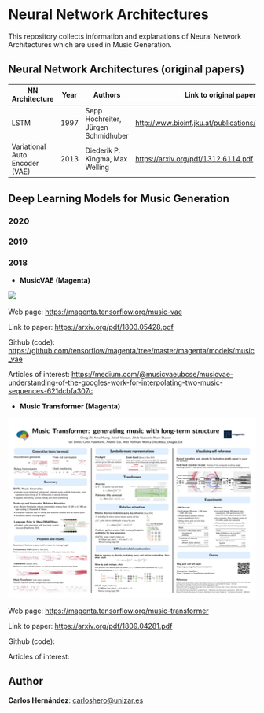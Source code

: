 # Neural Network Architectures

This repository collects information and explanations of Neural Network Architectures which are used in Music Generation.


## Neural Network Architectures (original papers)

| NN Architecture | Year | Authors | Link to original paper |
| ------------- | ------------- | ------------- | ------------- |
| LSTM  | 1997 | Sepp Hochreiter, Jürgen Schmidhuber | http://www.bioinf.jku.at/publications/older/2604.pdf |
| Variational Auto Encoder (VAE)  | 2013 | Diederik P. Kingma, Max Welling | https://arxiv.org/pdf/1312.6114.pdf |


## Deep Learning Models for Music Generation

### 2020

### 2019

### 2018

* **MusicVAE (Magenta)**
<img src="https://magenta.tensorflow.org/assets/music_vae/architecture.png"  width="480">

Web page: https://magenta.tensorflow.org/music-vae

Link to paper: https://arxiv.org/pdf/1803.05428.pdf

Github (code): https://github.com/tensorflow/magenta/tree/master/magenta/models/music_vae

Articles of interest: https://medium.com/@musicvaeubcse/musicvae-understanding-of-the-googles-work-for-interpolating-two-music-sequences-621dcbfa307c


* **Music Transformer (Magenta)**

<img src="Images/transformer_poster.jpg" width="1000">

Web page: https://magenta.tensorflow.org/music-transformer

Link to paper: https://arxiv.org/pdf/1809.04281.pdf

Github (code): 

Articles of interest: 

## Author

**Carlos Hernández**: carloshero@unizar.es
